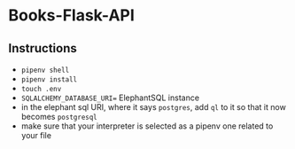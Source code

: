 # Books-Flask-API

## Instructions
- `pipenv shell`
- `pipenv install`
- `touch .env`
- `SQLALCHEMY_DATABASE_URI=` ElephantSQL instance
- in the elephant sql URI, where it says `postgres`, add `ql` to it so that it now becomes `postgresql`
- make sure that your interpreter is selected as a pipenv one related to your file

